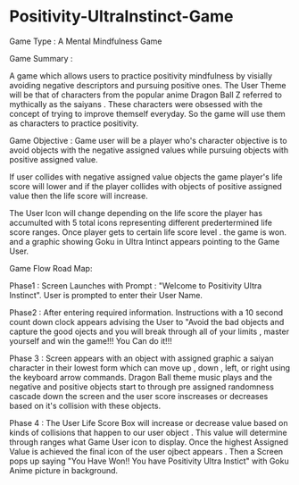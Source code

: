 # Positivity-UltraInstinct-Game
Game Type : A Mental Mindfulness Game 

Game Summary  :

A game which allows users to practice positivity mindfulness by visially avoiding negative descriptors and pursuing positive ones. The User Theme will be that of characters from  the popular anime Dragon Ball Z referred to mythically as the saiyans . These characters were obsessed with the  concept of trying to improve themself everyday. So the game will use them as characters to practice positivity. 

Game Objective : Game user will be a player who's character objective is to avoid objects with the negative assigned values while pursuing objects with positive assigned value. 

If user collides with negative assigned value objects the game player's  life score will lower and if the player collides with objects of positive assigned value then the life score will increase. 

The User Icon will change depending on the life score the player has accumulted with 5 total icons representing different predertermined life score ranges. Once player gets to certain life score level . the game is won. and a graphic showing Goku in Ultra Intinct appears pointing to the Game User. 

Game Flow Road Map:

Phase1 : Screen Launches with Prompt : "Welcome to Positivity Ultra Instinct". User is prompted to enter their User Name.

Phase2 : After entering required information. Instructions with a 10 second count down clock appears advising the User to "Avoid the bad objects and capture the good ojects and you will break through all of your limits , master yourself and win the game!!! You Can do it!!! 

Phase 3 : Screen appears with an object with assigned graphic a saiyan character in their lowest form which can move up , down , left, or right using the keyboard arrow commands. Dragon Ball theme music plays and the negative and positive objects start to through pre assigned randomness cascade down the screen and the user score inscreases or decreases based on it's collision with these objects.


Phase 4 : The User Life Score Box will increase or decrease value based on kinds of collisions that happen to our user object . This value will determine through ranges what Game User icon to display. Once the highest Assigned Value is achieved the final icon of the user ojbect appears .  Then a Screen pops up saying "You Have Won!! You have Positivity Ultra Instict" with Goku Anime picture in background.



